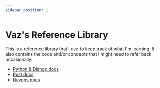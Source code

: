 ```yaml
---
sidebar_position: 1
---
```


# Vaz's Reference Library

This is a reference library that I use to keep track of what I'm learning. It also contains the code and/or concepts that I might need to refer back occasionally.

- [Python & Django docs](/docs-python)
- [Rust docs](/docs-rust)
- [Devops docs](/docs-devops)